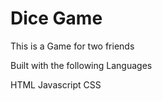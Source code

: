 # Dice Game

This is a Game for two friends

Built with the following Languages

HTML
Javascript
CSS
